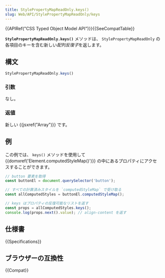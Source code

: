 ```yaml
---
title: StylePropertyMapReadOnly.keys()
slug: Web/API/StylePropertyMapReadOnly/keys
---
```


{{APIRef("CSS Typed Object Model API")}}{{SeeCompatTable}}

**`StylePropertyMapReadOnly.keys()`** メソッドは、 `StylePropertyMapReadOnly` の各項目のキーを含む新しい*配列反復子*を返します。

## 構文

```js
StylePropertyMapReadOnly.keys()
```

### 引数

なし。

### 返値

新しい {{jsxref("Array")}} です。

## 例

この例では、 `keys()` メソッドを使用して {{domxref('Element.computedStyleMap()')}} の中にあるプロパティにアクセスすることができます。

```js
// button 要素を取得
const buttonEl = document.querySelector('button');

// すべての計算済みスタイルを `computedStyleMap` で受け取る
const allComputedStyles = buttonEl.computedStyleMap();

// keys はプロパティの反復可能なリストを返す
const props = allComputedStyles.keys();
console.log(props.next().value); // align-content を返す
```

## 仕様書

{{Specifications}}

## ブラウザーの互換性

{{Compat}}
